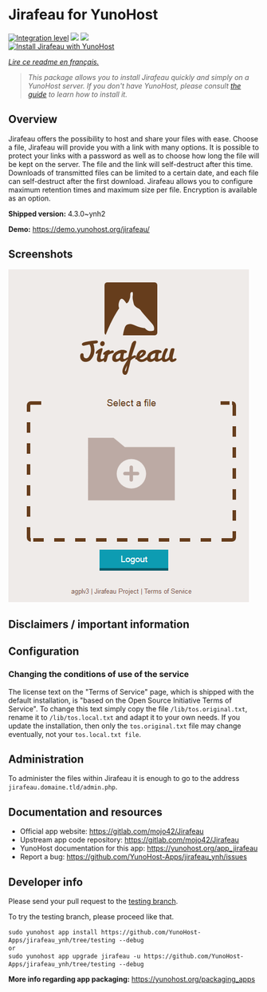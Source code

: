 <!--
N.B.: This README was automatically generated by https://github.com/YunoHost/apps/tree/master/tools/README-generator
It shall NOT be edited by hand.
-->

# Jirafeau for YunoHost

[![Integration level](https://dash.yunohost.org/integration/jirafeau.svg)](https://dash.yunohost.org/appci/app/jirafeau) ![](https://ci-apps.yunohost.org/ci/badges/jirafeau.status.svg) ![](https://ci-apps.yunohost.org/ci/badges/jirafeau.maintain.svg)  
[![Install Jirafeau with YunoHost](https://install-app.yunohost.org/install-with-yunohost.svg)](https://install-app.yunohost.org/?app=jirafeau)

*[Lire ce readme en français.](./README_fr.md)*

> *This package allows you to install Jirafeau quickly and simply on a YunoHost server.
If you don't have YunoHost, please consult [the guide](https://yunohost.org/#/install) to learn how to install it.*

## Overview

Jirafeau offers the possibility to host and share your files with ease. Choose a file, Jirafeau will provide you with a link with many options. It is possible to protect your links with a password as well as to choose how long the file will be kept on the server. The file and the link will self-destruct after this time. Downloads of transmitted files can be limited to a certain date, and each file can self-destruct after the first download. Jirafeau allows you to configure maximum retention times and maximum size per file. Encryption is available as an option.


**Shipped version:** 4.3.0~ynh2

**Demo:** https://demo.yunohost.org/jirafeau/

## Screenshots

![](./doc/screenshots/TPjh48P.png)

## Disclaimers / important information

## Configuration

### Changing the conditions of use of the service

The license text on the "Terms of Service" page, which is shipped with the default installation, is "based on the Open Source Initiative Terms of Service". To change this text simply copy the file `/lib/tos.original.txt`, rename it to `/lib/tos.local.txt` and adapt it to your own needs. If you update the installation, then only the `tos.original.txt` file may change eventually, not your `tos.local.txt file`.

## Administration

To administer the files within Jirafeau it is enough to go to the address `jirafeau.domaine.tld/admin.php`.
## Documentation and resources

* Official app website: https://gitlab.com/mojo42/Jirafeau
* Upstream app code repository: https://gitlab.com/mojo42/Jirafeau
* YunoHost documentation for this app: https://yunohost.org/app_jirafeau
* Report a bug: https://github.com/YunoHost-Apps/jirafeau_ynh/issues

## Developer info

Please send your pull request to the [testing branch](https://github.com/YunoHost-Apps/jirafeau_ynh/tree/testing).

To try the testing branch, please proceed like that.
```
sudo yunohost app install https://github.com/YunoHost-Apps/jirafeau_ynh/tree/testing --debug
or
sudo yunohost app upgrade jirafeau -u https://github.com/YunoHost-Apps/jirafeau_ynh/tree/testing --debug
```

**More info regarding app packaging:** https://yunohost.org/packaging_apps